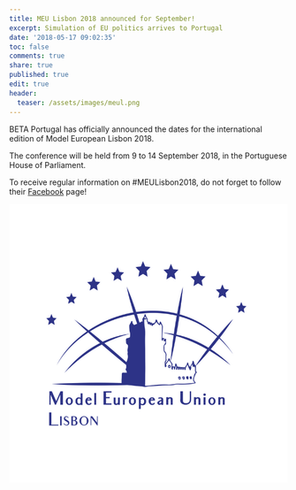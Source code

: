 ```yaml
---
title: MEU Lisbon 2018 announced for September!
excerpt: Simulation of EU politics arrives to Portugal
date: '2018-05-17 09:02:35'
toc: false
comments: true
share: true
published: true
edit: true
header:
  teaser: /assets/images/meul.png
---
```

BETA Portugal has officially announced the dates for the international edition of Model European Lisbon 2018. 

The conference will be held from 9 to 14 September 2018, in the Portuguese House of Parliament.

To receive regular information on #MEULisbon2018, do not forget to follow their [Facebook](https://www.facebook.com/MEULisbon/?ref=br_rs) page!

![null](/assets/images/meul.png)
